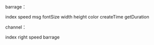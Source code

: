 barrage：

index
speed
msg
fontSize
width
height
color
createTime
getDuration


channel：

index
right
speed
barrage
